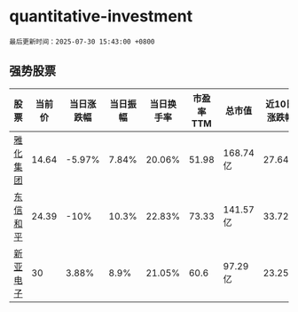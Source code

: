 # quantitative-investment

`最后更新时间：2025-07-30 15:43:00 +0800`

## 强势股票

|股票|当前价|当日涨跌幅|当日振幅|当日换手率|市盈率TTM|总市值|近10日涨跌幅|
|----|----|----|----|----|----|----|----|
|[雅化集团](https://xueqiu.com/S/SZ002497)|14.64|-5.97%|7.84%|20.06%|51.98|168.74亿|27.64%|
|[东信和平](https://xueqiu.com/S/SZ002017)|24.39|-10%|10.3%|22.83%|73.33|141.57亿|33.72%|
|[新亚电子](https://xueqiu.com/S/SH605277)|30|3.88%|8.9%|21.05%|60.6|97.29亿|23.25%|
